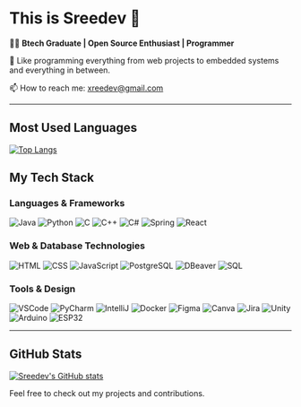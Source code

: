 # This is Sreedev 🚀

👨‍💻 **Btech Graduate | Open Source Enthusiast | Programmer**

🔭 Like programming everything from web projects to embedded systems and everything in between.

📫 How to reach me: [xreedev@gmail.com](mailto:xreedev@gmail.com)


---


## Most Used Languages

[![Top Langs](https://github-readme-stats.vercel.app/api/top-langs/?username=xreedev&layout=compact&theme=radical)](https://github.com/xreedev)

## My Tech Stack

### Languages & Frameworks
![Java](https://img.shields.io/badge/Java-007396?style=flat&logo=java&logoColor=white) ![Python](https://img.shields.io/badge/Python-306998?style=flat&logo=python&logoColor=white) ![C](https://img.shields.io/badge/C-A8B9CC?style=flat&logo=c&logoColor=white) ![C++](https://img.shields.io/badge/C%2B%2B-F34B7F?style=flat&logo=c%2B%2B&logoColor=white) ![C#](https://img.shields.io/badge/C%23-239120?style=flat&logo=csharp&logoColor=white) ![Spring](https://img.shields.io/badge/Spring-6DB33F?style=flat&logo=spring&logoColor=white) ![React](https://img.shields.io/badge/React-61DAFB?style=flat&logo=react&logoColor=black)

### Web & Database Technologies
![HTML](https://img.shields.io/badge/HTML-E34F26?style=flat&logo=html5&logoColor=white) ![CSS](https://img.shields.io/badge/CSS-1572B6?style=flat&logo=css3&logoColor=white) ![JavaScript](https://img.shields.io/badge/JavaScript-F7DF1E?style=flat&logo=javascript&logoColor=black) ![PostgreSQL](https://img.shields.io/badge/PostgreSQL-336791?style=flat&logo=postgresql&logoColor=white) ![DBeaver](https://img.shields.io/badge/DBeaver-003B57?style=flat&logo=dbeaver&logoColor=white) ![SQL](https://img.shields.io/badge/SQL-003B57?style=flat&logo=mysql&logoColor=white)

### Tools & Design
![VSCode](https://img.shields.io/badge/VSCode-007ACC?style=flat&logo=visual-studio-code&logoColor=white) ![PyCharm](https://img.shields.io/badge/PyCharm-000000?style=flat&logo=pycharm&logoColor=white) ![IntelliJ](https://img.shields.io/badge/IntelliJ_IDEA-000000?style=flat&logo=intellij-idea&logoColor=white) ![Docker](https://img.shields.io/badge/Docker-2496ED?style=flat&logo=docker&logoColor=white) ![Figma](https://img.shields.io/badge/Figma-F24E1E?style=flat&logo=figma&logoColor=white) ![Canva](https://img.shields.io/badge/Canva-00C4CC?style=flat&logo=canva&logoColor=white) ![Jira](https://img.shields.io/badge/Jira-0052CC?style=flat&logo=jira&logoColor=white) ![Unity](https://img.shields.io/badge/Unity-000000?style=flat&logo=unity&logoColor=white) ![Arduino](https://img.shields.io/badge/Arduino-00979D?style=flat&logo=arduino&logoColor=white) ![ESP32](https://img.shields.io/badge/ESP32-003CFF?style=flat&logo=esp32&logoColor=white)

---

## GitHub Stats

[![Sreedev's GitHub stats](https://github-readme-stats.vercel.app/api?username=xreedev&show_icons=true&theme=radical)](https://github.com/xreedev)

Feel free to check out my projects and contributions. 
